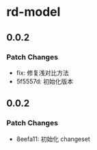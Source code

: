 # rd-model

## 0.0.2

### Patch Changes

- fix: 修复浅对比方法
- 5f5557d: 初始化版本

## 0.0.2

### Patch Changes

- 8eefa11: 初始化 changeset
